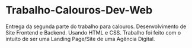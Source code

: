 # Trabalho-Calouros-Dev-Web
Entrega da segunda parte do trabalho para calouros. Desenvolvimento de Site Frontend e Backend. Usando HTML e CSS.
Trabalho foi feito com o intuito de ser uma Landing Page/Site de uma Agência Digital.
